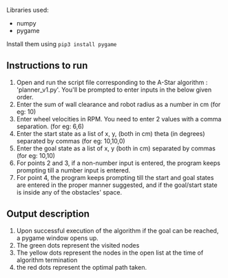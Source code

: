 Libraries used:
* numpy
* pygame

Install them using ```pip3 install pygame```

## Instructions to run
1. Open and run the script file corresponding to the A-Star algorithm : 'planner_v1.py'. You'll be prompted to enter inputs in the below given order.
2. Enter the sum of wall clearance and robot radius as a number in cm (for eg: 10)
3. Enter wheel velocities in RPM. You need to enter 2 values with a comma separation. (for eg: 6,6)
4. Enter the start state as a list of x, y, (both in cm) theta (in degrees) separated by commas (for eg: 10,10,0)
5. Enter the goal state as a list of x, y (both in cm) separated by commas (for eg: 10,10)
6. For points 2 and 3, if a non-number input is entered, the program keeps prompting till a number input is entered.
7. For point 4, the program keeps prompting till the start and goal states are entered in the proper manner suggested, and if the goal/start state is inside any of the obstacles' space.

## Output description
1. Upon successful execution of the algorithm if the goal can be reached, a pygame window opens up.
2. The green dots represent the visited nodes
3. The yellow dots represent the nodes in the open list at the time of algorithm termination
4. the red dots represent the optimal path taken.
